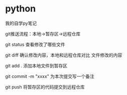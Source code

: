 # python
我的自学py笔记

git推送流程：本地->暂存区->远程仓库

git status 查看修改了哪些文件

git diff 确认修改内容，本地和远程仓库对比 文件修改的内容

git add .  添加本地文件到暂存区

git commit -m "xxxx" 为本次提交写一个备注

git push  将暂存区的代码提交到远程仓库
